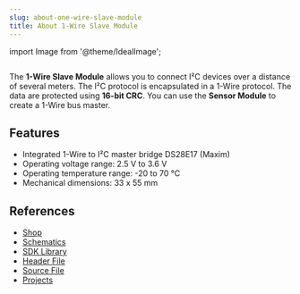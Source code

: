 ```yaml
---
slug: about-one-wire-slave-module
title: About 1-Wire Slave Module
---
```

import Image from '@theme/IdealImage';

<div class="container">
  <div class="row">
    <div class="col col--4">
      <div><Image img={require('./1-wire-module.png')} /></div>
    </div>
    <div class="col col--6">
      <p>
        The <b>1-Wire Slave Module</b> allows you to connect I²C devices over a distance of several meters. The I²C protocol is encapsulated in a 1-Wire protocol. The data are protected using <b>16-bit CRC</b>. You can use the <b>Sensor Module</b> to create a 1-Wire bus master.
      </p>
    </div>
  </div>
</div>

## Features
- Integrated 1-Wire to I²C master bridge DS28E17 (Maxim)
- Operating voltage range: 2.5 V to 3.6 V
- Operating temperature range: -20 to 70 °C
- Mechanical dimensions: 33 x 55 mm

## References
- [Shop](https://shop.hardwario.com/1-wire-module/)
- [Schematics](https://github.com/hardwario/bc-hardware/tree/master/out/bc-module-1-wire)
- [SDK Library](https://sdk.hardwario.com/group__twr__onewire)
- [Header File](https://github.com/hardwario/twr-sdk/blob/master/twr/inc/twr_onewire.h)
- [Source File](https://github.com/hardwario/twr-sdk/blob/master/twr/src/twr_onewire.c)
- [Projects](https://www.hackster.io/hardwario/projects?part_id=73837)

